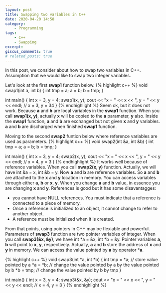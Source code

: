 ```yaml
---
layout: post
title: Swapping two variables in C++
date: 2020-04-20 14:58
category:
    - Programming
tags:
    - C++
    - Swapping
excerpt:
giscus_comments: true
# related_posts: true
---
```

In this post, we consider about how to swap two variables in C++.
Assumption that we would like to swap two integer variables.

Let's look at the first **swap1** function below.
{% highlight c++ %}
void swap1(int a, int b) {
    int tmp = a;
    a = b;
    b = tmp;
}

int main() {
    int x = 3, y = 4;
    swap1(x, y);
    cout << "x = " << x << ", y = " << y << endl;   // x = 3, y = 34
}
{% endhighlight %}
Seem ok, but it does not work. Because **a** and **b** are local variables in the **swap1** function.
When you call **swap1(x, y)**, actually **x** will be copied to the **a** parameter, **y** also. Inside
the **swap1** function, **a** and **b** are exchanged but not given **x** and **y** variables.
**a** and **b** are discharged when finished **swap1** function.

Moving to the second **swap2** funtion below where reference variables are used as parameters.
{% highlight c++ %}
void swap2(int &a, int &b)
{
	int tmp = a;
	a = b;
	b = tmp;
}

int main() {
    int x = 3, y = 4;
    swap2(x, y);
    cout << "x = " << x << ", y = " << y << endl;   // x = 4, y = 3
}
{% endhighlight %}
It works well because of reference variables. When you call **swap2(x, y)** function.
Actually, we will have int &a = x, int &b = y. Now **a** and **b** are reference variables.
So **a** and **b** are attached to the **x** and **y** location in memory. You can access variables through
either **a**, **b** or **x**, **y**. When you change **a** and **b** value, in essence you are changing **x** and **y**.
References is good but it has some disavantagges:
* you cannot have NULL references. You must indicate that a reference is connected to a piece of memory.
* Once a reference is initialized to an object, it cannot change to refer to another object.
* A reference must be initialized when it is created.

From that points, using pointers in C++ may be flexiable and powerful.
Parameters of **swap3** function are two pointer variables of integer. When you call **swap3(&x, &y)**, we have int *a = &x, int *b = &y. Pointer variables **a**, **b** will point to **x**, **y**, respectively.
Actually, **a** and **b** store the address of **x** and **y** in memory. We can access the value pointed by **a** by operator ***a**.

{% highlight c++ %}
void swap3(int *a, int *b)
{
	int tmp = *a; // store value pointed by a
	*a = *b;    // change the value pointed by a by the value pointed by b
	*b = tmp;   // change the value pointed by b by tmp
}

int main() {
    int x = 3, y = 4;
    swap3(&x, &y);
    cout << "x = " << x << ", y = " << y << endl;   // x = 4, y = 3
}
{% endhighlight %}
